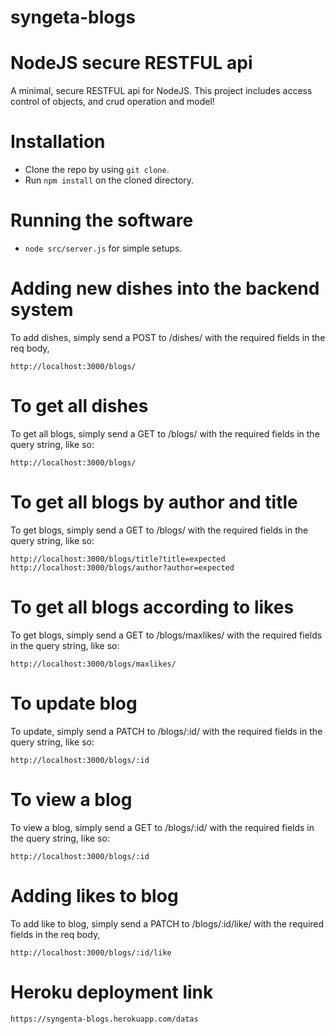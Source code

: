 # syngeta-blogs
# NodeJS secure RESTFUL api

A minimal, secure RESTFUL api for NodeJS. This project includes access control of objects, and crud operation and model!

# Installation

* Clone the repo by using ```git clone```.
* Run ```npm install``` on the cloned directory.


# Running the software

* ```node src/server.js``` for simple setups.

# Adding new dishes into the backend system

To add dishes, simply send a POST to /dishes/ with the required fields in the req body,

```
http://localhost:3000/blogs/
```

# To get all dishes 
To get all blogs, simply send a GET to /blogs/ with the required fields in the query string, like so:
```
http://localhost:3000/blogs/
```

# To get all blogs by author and title
To get blogs, simply send a GET to /blogs/ with the required fields in the query string, like so:
```
http://localhost:3000/blogs/title?title=expected
http://localhost:3000/blogs/author?author=expected
```

# To get all blogs according to likes
To get blogs, simply send a GET to /blogs/maxlikes/ with the required fields in the query string, like so:
```
http://localhost:3000/blogs/maxlikes/
```


# To update blog 
To update, simply send a PATCH to /blogs/:id/ with the required fields in the query string, like so:
```
http://localhost:3000/blogs/:id
```

# To view a blog
To view a blog, simply send a GET to /blogs/:id/ with the required fields in the query string, like so:
```
http://localhost:3000/blogs/:id
```


# Adding likes to blog

To add like to blog, simply send a PATCH to /blogs/:id/like/ with the required fields in the req body,

```
http://localhost:3000/blogs/:id/like
```




# Heroku deployment link
```
https://syngenta-blogs.herokuapp.com/datas
```

```

